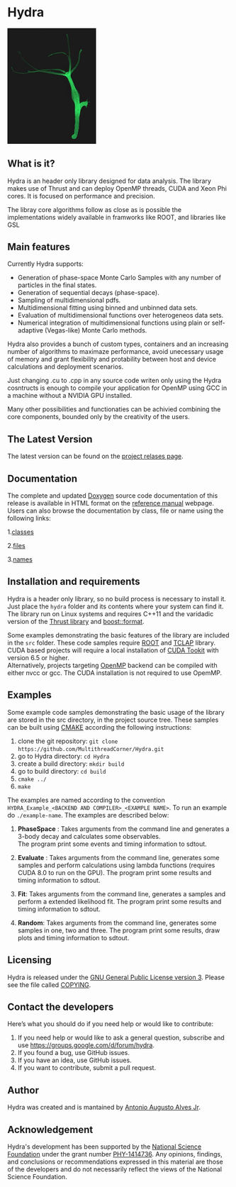 Hydra
=========

<img src="Hydra.jpg" width="200">

What is it?
-----------
Hydra is an header only library designed for data analysis. The library makes use of Thrust and can deploy OpenMP
threads, CUDA and Xeon Phi cores. It is focused on performance and precision. 

The libray core algorithms follow as close as is possible the implementations widely available in framworks like ROOT, and libraries 
like GSL

Main features
-------------

Currently Hydra supports:

* Generation of phase-space Monte Carlo Samples with any number of particles in the final states.
* Generation of sequential decays (phase-space).
* Sampling of multidimensional pdfs.
* Multidimensional fitting using binned and unbinned data sets.
* Evaluation of multidimensional functions over heterogeneos data sets. 
* Numerical integration of multidimensional functions using plain or self-adaptive (Vegas-like) Monte Carlo methods.

Hydra also provides a bunch of custom types, containers and an increasing number of algorithms
to maximaze performance, avoid unecessary usage of memory and grant flexibility and protability between 
host and device calculations and deployment scenarios. 

Just changing .cu to .cpp in any source code writen only using the Hydra cosntructs is enough
to compile your application for OpenMP using GCC in a machine without a NVIDIA GPU installed.

Many other possibilities and functionaties can be achivied combining the core components, bounded only by the creativity of the users. 

The Latest Version
------------------

The latest version can be found on the 
[project relases page](https://github.com/MultithreadCorner/Hydra/releases).

Documentation
-------------

The complete and updated [Doxygen](http://www.doxygen.org/) source code documentation of this release is available in HTML format on the
[reference manual](http://multithreadcorner.github.io/Hydra/) webpage.
Users can also browse the documentation by class, file or name using the following links:

1.[classes](http://multithreadcorner.github.io/Hydra/classes.html)

2.[files](http://multithreadcorner.github.io/Hydra/files.html)

3.[names](http://multithreadcorner.github.io/Hydra/namespacemembers.html)

Installation and requirements 
-----------------------------

Hydra is a header only library, so no build process is necessary to install it. 
Just place the `hydra` folder and its contents where your system can find it.
The library run on Linux systems and requires C++11 and the varidadic version of the 
[Thrust library](https://github.com/andrewcorrigan/thrust-multi-permutation-iterator/tree/variadic) and [boost::format](http://www.boost.org/doc/libs/1_61_0/libs/format/doc/format.html). 

Some examples demonstrating the basic features of the library are included in the `src` folder. 
These code samples require [ROOT](https://root.cern.ch/) and [TCLAP](http://tclap.sourceforge.net/) library. 
CUDA based projects will require a local installation of [CUDA Tookit](https://developer.nvidia.com/cuda-toolkit)
 with version 6.5 or higher.   
Alternatively, projects targeting [OpenMP](http://openmp.org/wp/) backend can be compiled with either nvcc or gcc. 
The CUDA installation is not required to use OpemMP. 

Examples
--------

Some example code samples demonstrating the basic usage of the library are stored in the src directory, in the project source tree. 
These samples can be built using [CMAKE](https://cmake.org/) according the following instructions:

1. clone the git repository: `git clone https://github.com/MultithreadCorner/Hydra.git`
2. go to Hydra directory: `cd Hydra`
3. create a build directory: `mkdir build` 
4. go to build directory: `cd build`
4. `cmake ../`
5. `make`


The examples are named according to the convention `HYDRA_Example_<BACKEND AND COMPILER>_<EXAMPLE NAME>`. To run an example do `./example-name`.
The examples are described below:

1. __PhaseSpace__ : Takes arguments from the command line and generates a 3-body decay and calculates some observables.   
The program print some events and timing information to sdtout.

2. __Evaluate__ : Takes arguments from the command line, generates some samples and perform calculations 
using lambda functions (requires CUDA 8.0 to run on the GPU). 
The program print some results and timing information to sdtout.

3. __Fit__: Takes arguments from the command line, generates a samples and perform a extended likelihood fit. 
The program print some results and timing information to sdtout.

4. __Random__: Takes arguments from the command line, generates some samples  in one, two and three. 
The program print some results, draw plots and timing information to sdtout.


Licensing
---------

Hydra is released under the [GNU General Public License version 3](http://www.gnu.org/licenses/gpl-3.0.en.html). 
Please see the file called [COPYING](https://github.com/MultithreadCorner/Hydra/blob/master/COPYING).

Contact the developers
----------------------
Here’s what you should do if you need help or would like to contribute:

1. If you need help or would like to ask a general question, subscribe and use https://groups.google.com/d/forum/hydra.
2. If you found a bug, use GitHub issues.
3. If you have an idea, use GitHub issues.
4. If you want to contribute, submit a pull request.

Author
--------

Hydra was created and is mantained by [Antonio Augusto Alves Jr](@AAAlvesJr).

Acknowledgement
---------------

Hydra's development has been supported by the [National Science Foundation](http://nsf.gov/index.jsp) 
under the grant number [PHY-1414736](http://nsf.gov/awardsearch/showAward?AWD_ID=1414736). 
Any opinions, findings, and conclusions or recommendations expressed in this material are those of 
the developers and do not necessarily reflect the views of the National Science Foundation.
